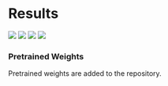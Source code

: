 # Results
![](outputs/american-football-player-uniform-helmet-athlete-159776.png)
![](outputs/fashion-man-person-model.png)
![](outputs/pexels-photo-845434.png)
![](outputs/pexels-photo-175697_eZolmqmVLk.png)

### Pretrained Weights
Pretrained weights are added to the repository.
